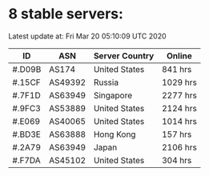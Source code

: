# 8 stable servers:

Latest update at: Fri Mar 20 05:10:09 UTC 2020

| ID | ASN | Server Country | Online |
| -- | --- | -------------- | ------ |
| #.D09B | AS174 | United States | 841 hrs |
| #.15CF | AS49392 | Russia | 1029 hrs |
| #.7F1D | AS63949 | Singapore | 2277 hrs |
| #.9FC3 | AS53889 | United States | 2124 hrs |
| #.E069 | AS40065 | United States | 1014 hrs |
| #.BD3E | AS63888 | Hong Kong | 157 hrs |
| #.2A79 | AS63949 | Japan | 2106 hrs |
| #.F7DA | AS45102 | United States | 304 hrs |


